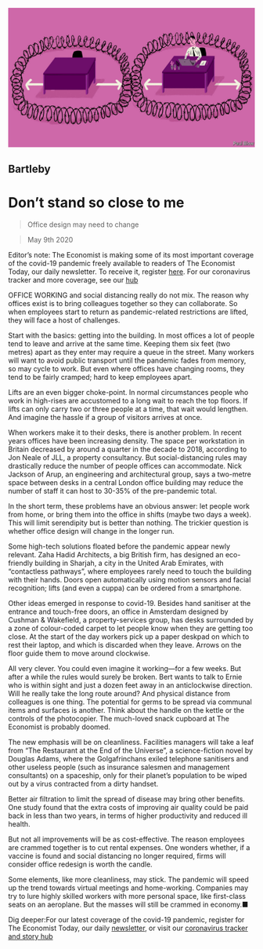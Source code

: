 ![](./images/20200509_WBD002_0.jpg)

## Bartleby

# Don’t stand so close to me

> Office design may need to change

> May 9th 2020

Editor’s note: The Economist is making some of its most important coverage of the covid-19 pandemic freely available to readers of The Economist Today, our daily newsletter. To receive it, register [here](https://www.economist.com//newslettersignup). For our coronavirus tracker and more coverage, see our [hub](https://www.economist.com//coronavirus)

OFFICE WORKING and social distancing really do not mix. The reason why offices exist is to bring colleagues together so they can collaborate. So when employees start to return as pandemic-related restrictions are lifted, they will face a host of challenges.

Start with the basics: getting into the building. In most offices a lot of people tend to leave and arrive at the same time. Keeping them six feet (two metres) apart as they enter may require a queue in the street. Many workers will want to avoid public transport until the pandemic fades from memory, so may cycle to work. But even where offices have changing rooms, they tend to be fairly cramped; hard to keep employees apart.

Lifts are an even bigger choke-point. In normal circumstances people who work in high-rises are accustomed to a long wait to reach the top floors. If lifts can only carry two or three people at a time, that wait would lengthen. And imagine the hassle if a group of visitors arrives at once.

When workers make it to their desks, there is another problem. In recent years offices have been increasing density. The space per workstation in Britain decreased by around a quarter in the decade to 2018, according to Jon Neale of JLL, a property consultancy. But social-distancing rules may drastically reduce the number of people offices can accommodate. Nick Jackson of Arup, an engineering and architectural group, says a two-metre space between desks in a central London office building may reduce the number of staff it can host to 30-35% of the pre-pandemic total.

In the short term, these problems have an obvious answer: let people work from home, or bring them into the office in shifts (maybe two days a week). This will limit serendipity but is better than nothing. The trickier question is whether office design will change in the longer run.

Some high-tech solutions floated before the pandemic appear newly relevant. Zaha Hadid Architects, a big British firm, has designed an eco-friendly building in Sharjah, a city in the United Arab Emirates, with “contactless pathways”, where employees rarely need to touch the building with their hands. Doors open automatically using motion sensors and facial recognition; lifts (and even a cuppa) can be ordered from a smartphone.

Other ideas emerged in response to covid-19. Besides hand sanitiser at the entrance and touch-free doors, an office in Amsterdam designed by Cushman & Wakefield, a property-services group, has desks surrounded by a zone of colour-coded carpet to let people know when they are getting too close. At the start of the day workers pick up a paper deskpad on which to rest their laptop, and which is discarded when they leave. Arrows on the floor guide them to move around clockwise.

All very clever. You could even imagine it working—for a few weeks. But after a while the rules would surely be broken. Bert wants to talk to Ernie who is within sight and just a dozen feet away in an anticlockwise direction. Will he really take the long route around? And physical distance from colleagues is one thing. The potential for germs to be spread via communal items and surfaces is another. Think about the handle on the kettle or the controls of the photocopier. The much-loved snack cupboard at The Economist is probably doomed.

The new emphasis will be on cleanliness. Facilities managers will take a leaf from “The Restaurant at the End of the Universe”, a science-fiction novel by Douglas Adams, where the Golgafrinchans exiled telephone sanitisers and other useless people (such as insurance salesmen and management consultants) on a spaceship, only for their planet’s population to be wiped out by a virus contracted from a dirty handset.

Better air filtration to limit the spread of disease may bring other benefits. One study found that the extra costs of improving air quality could be paid back in less than two years, in terms of higher productivity and reduced ill health.

But not all improvements will be as cost-effective. The reason employees are crammed together is to cut rental expenses. One wonders whether, if a vaccine is found and social distancing no longer required, firms will consider office redesign is worth the candle.

Some elements, like more cleanliness, may stick. The pandemic will speed up the trend towards virtual meetings and home-working. Companies may try to lure highly skilled workers with more personal space, like first-class seats on an aeroplane. But the masses will still be crammed in economy.■

Dig deeper:For our latest coverage of the covid-19 pandemic, register for The Economist Today, our daily [newsletter](https://www.economist.com//newslettersignup), or visit our [coronavirus tracker and story hub](https://www.economist.com//coronavirus)
